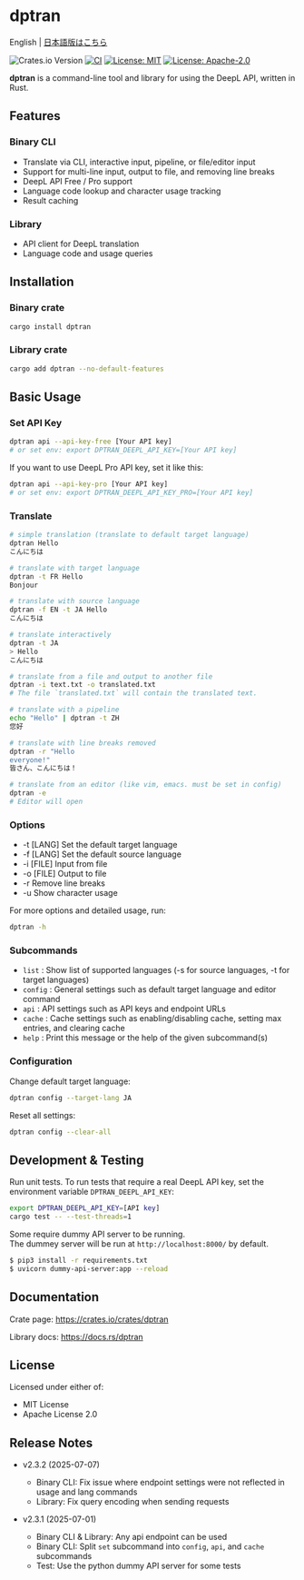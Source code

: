 # dptran

English | [日本語版はこちら](README_JA.md)

![Crates.io Version](https://img.shields.io/crates/v/dptran)
[![CI](https://github.com/yotiosoft/dptran/actions/workflows/rust.yml/badge.svg?branch=main)](https://github.com/yotiosoft/dptran/actions/workflows/rust.yml)
[![License: MIT](https://img.shields.io/badge/License-MIT-blue.svg)](https://opensource.org/licenses/MIT)
[![License: Apache-2.0](https://img.shields.io/badge/License-Apache%202.0-blue.svg)](https://opensource.org/licenses/Apache-2.0)

**dptran** is a command-line tool and library for using the DeepL API, written in Rust.

## Features

### Binary CLI

- Translate via CLI, interactive input, pipeline, or file/editor input
- Support for multi-line input, output to file, and removing line breaks
- DeepL API Free / Pro support
- Language code lookup and character usage tracking
- Result caching

### Library

- API client for DeepL translation
- Language code and usage queries

## Installation

### Binary crate
```bash
cargo install dptran
```

### Library crate
```bash
cargo add dptran --no-default-features
```
## Basic Usage
### Set API Key
```bash
dptran api --api-key-free [Your API key]
# or set env: export DPTRAN_DEEPL_API_KEY=[Your API key]
```

If you want to use DeepL Pro API key, set it like this:
```bash
dptran api --api-key-pro [Your API key]
# or set env: export DPTRAN_DEEPL_API_KEY_PRO=[Your API key]
```

### Translate
```bash
# simple translation (translate to default target language)
dptran Hello
こんにちは

# translate with target language
dptran -t FR Hello
Bonjour

# translate with source language
dptran -f EN -t JA Hello
こんにちは

# translate interactively
dptran -t JA
> Hello
こんにちは

# translate from a file and output to another file
dptran -i text.txt -o translated.txt
# The file `translated.txt` will contain the translated text.

# translate with a pipeline
echo "Hello" | dptran -t ZH
您好

# translate with line breaks removed
dptran -r "Hello
everyone!"
皆さん、こんにちは！

# translate from an editor (like vim, emacs. must be set in config)
dptran -e
# Editor will open
```

### Options
- -t [LANG] Set the default target language
- -f [LANG] Set the default source language
- -i [FILE] Input from file
- -o [FILE] Output to file
- -r Remove line breaks
- -u Show character usage

For more options and detailed usage, run:
```bash
dptran -h
```

### Subcommands

- `list`   : Show list of supported languages (-s for source languages, -t for target languages)
- `config` : General settings such as default target language and editor command
- `api`    : API settings such as API keys and endpoint URLs
- `cache`  : Cache settings such as enabling/disabling cache, setting max entries, and clearing cache
- `help`   : Print this message or the help of the given subcommand(s)

### Configuration
Change default target language:

```bash
dptran config --target-lang JA
```
Reset all settings:

```bash
dptran config --clear-all
```

## Development & Testing
Run unit tests.
To run tests that require a real DeepL API key, set the environment variable `DPTRAN_DEEPL_API_KEY`:

```bash
export DPTRAN_DEEPL_API_KEY=[API key]
cargo test -- --test-threads=1
```

Some require dummy API server to be running.  
The dummey server will be run at `http://localhost:8000/` by default.

```bash
$ pip3 install -r requirements.txt
$ uvicorn dummy-api-server:app --reload
```

## Documentation
Crate page: https://crates.io/crates/dptran

Library docs: https://docs.rs/dptran

## License
Licensed under either of:

- MIT License
- Apache License 2.0

## Release Notes

- v2.3.2 (2025-07-07)
  - Binary CLI: Fix issue where endpoint settings were not reflected in usage and lang commands
  - Library: Fix query encoding when sending requests

- v2.3.1 (2025-07-01)
  - Binary CLI & Library: Any api endpoint can be used
  - Binary CLI: Split `set` subcommand into `config`, `api`, and `cache` subcommands
  - Test: Use the python dummy API server for some tests
